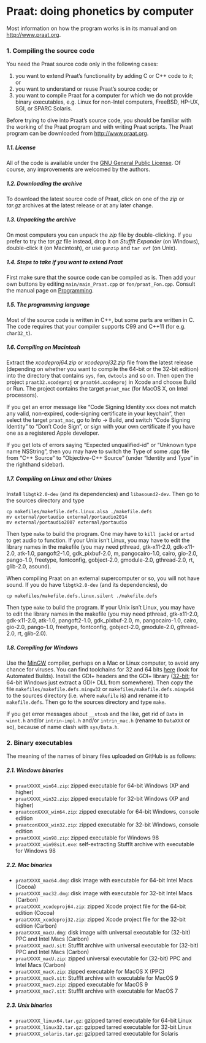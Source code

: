 # Praat: doing phonetics by computer

Most information on how the program works is in its manual and on http://www.praat.org.

### 1. Compiling the source code

You need the Praat source code only in the following cases:

1. you want to extend Praat’s functionality by adding C or C++ code to it; or
2. you want to understand or reuse Praat’s source code; or
3. you want to compile Praat for a computer for which we do not provide binary executables, e.g. Linux for non-Intel computers, FreeBSD, HP-UX, SGI, or SPARC Solaris.

Before trying to dive into Praat’s source code, you should be familiar with the working of the Praat program and with writing Praat scripts. The Praat program can be downloaded from http://www.praat.org.

##### 1.1. License

All of the code is available under the [GNU General Public License](http://www.fon.hum.uva.nl/praat/GNU_General_Public_License.txt). Of course, any improvements are welcomed by the authors.

##### 1.2. Downloading the archive

To download the latest source code of Praat,
click on one of the *zip* or *tar.gz* archives at the latest release or at any later change.

##### 1.3. Unpacking the archive

On most computers you can unpack the *zip* file by double-clicking. If you prefer to try the *tar.gz* file instead, drop it on *StuffIt Expander* (on Windows), double-click it (on Macintosh), or use `gunzip` and `tar xvf` (on Unix).

##### 1.4. Steps to take if you want to extend Praat

First make sure that the source code can be compiled as is. Then add your own buttons by editing `main/main_Praat.cpp` or `fon/praat_Fon.cpp`. Consult the manual page on [Programming](http://www.fon.hum.uva.nl/praat/manual/Programming_with_Praat.html).

##### 1.5. The programming language

Most of the source code is written in C++, but some parts are written in C.
The code requires that your compiler supports C99 and C++11 (for e.g. `char32_t`).

##### 1.6. Compiling on Macintosh

Extract the *xcodeproj64.zip* or *xcodeproj32.zip* file from the latest release (depending on whether you want to compile the 64-bit or the 32-bit edition) into the directory that contains `sys`, `fon`, `dwtools` and so on. Then open the project `praat32.xcodeproj` or `praat64.xcodeproj` in Xcode and choose Build or Run. The project contains the target `praat_mac` (for MacOS X, on Intel processors).

If you get an error message like “Code Signing Identity xxx does not match any valid, non-expired, code-signing certificate in your keychain”, then select the target `praat_mac`, go to Info → Build, and switch “Code Signing Identity” to “Don’t Code Sign”, or sign with your own certificate if you have one as a registered Apple developer.

If you get lots of errors saying “Expected unqualified-id” or “Unknown type name NSString”, then you may have to switch the Type of some .cpp file from “C++ Source” to “Objective-C++ Source” (under “Identity and Type” in the righthand sidebar).

##### 1.7. Compiling on Linux and other Unixes

Install `libgtk2.0-dev` (and its dependencies) and `libasound2-dev`. Then go to the sources directory and type

    cp makefiles/makefile.defs.linux.alsa ./makefile.defs
    mv external/portaudio external/portaudio2014
    mv external/portaudio2007 external/portaudio

Then type `make` to build the program. One may have to `kill jackd` or `artsd` to get audio to function. If your Unix isn’t Linux, you may have to edit the library names in the makefile (you may need pthread, gtk-x11-2.0, gdk-x11-2.0, atk-1.0, pangoft2-1.0, gdk_pixbuf-2.0, m, pangocairo-1.0, cairo, gio-2.0, pango-1.0, freetype, fontconfig, gobject-2.0, gmodule-2.0, gthread-2.0, rt, glib-2.0, asound).

When compiling Praat on an external supercomputer or so, you will not have sound. If you do have `libgtk2.0-dev` (and its dependencies), do

    cp makefiles/makefile.defs.linux.silent ./makefile.defs

Then type `make` to build the program. If your Unix isn’t Linux, you may have to edit the library names in the makefile (you may need pthread, gtk-x11-2.0, gdk-x11-2.0, atk-1.0, pangoft2-1.0, gdk_pixbuf-2.0, m, pangocairo-1.0, cairo, gio-2.0, pango-1.0, freetype, fontconfig, gobject-2.0, gmodule-2.0, gthread-2.0, rt, glib-2.0).

##### 1.8. Compiling for Windows

Use the [MinGW](http://www.mingw.org) compiler, perhaps on a Mac or Linux computer, to avoid any chance for viruses. You can find toolchains for 32 and 64 bits [here](http://sourceforge.net/projects/mingw-w64/files/) (look for Automated Builds). Install the GDI+ headers and the GDI+ library ([32-bit](http://www.fon.hum.uva.nl/praat/libgdiplus.a-32.zip); for 64-bit Windows just extract a GDI+ DLL from somewhere). Then copy the file `makefiles/makefile.defs.mingw32` or `makefiles/makefile.defs.mingw64` to the sources directory (i.e. where `makefile` is) and rename it to `makefile.defs`. Then go to the sources directory and type `make`.

If you get error messages about `__stosb` and the like, get rid of `Data` in `winnt.h` and/or `intrin-impl.h` and/or `intrin_mac.h` (rename to `DataXXX` or so), because of name clash with `sys/Data.h`.

### 2. Binary executables

The meaning of the names of binary files uploaded on GitHub is as follows:

##### 2.1. Windows binaries
- `praatXXXX_win64.zip`: zipped executable for 64-bit Windows (XP and higher)
- `praatXXXX_win32.zip`: zipped executable for 32-bit Windows (XP and higher)
- `praatconXXXX_win64.zip`: zipped executable for 64-bit Windows, console edition
- `praatconXXXX_win32.zip`: zipped executable for 32-bit Windows, console edition
- `praatXXXX_win98.zip`: zipped executable for Windows 98
- `praatXXXX_win98sit.exe`: self-extracting StuffIt archive with executable for Windows 98

##### 2.2. Mac binaries
- `praatXXXX_mac64.dmg`: disk image with executable for 64-bit Intel Macs (Cocoa)
- `praatXXXX_mac32.dmg`: disk image with executable for 32-bit Intel Macs (Carbon)
- `praatXXXX_xcodeproj64.zip`: zipped Xcode project file for the 64-bit edition (Cocoa)
- `praatXXXX_xcodeproj32.zip`: zipped Xcode project file for the 32-bit edition (Carbon)
- `praatXXXX_macU.dmg`: disk image with universal executable for (32-bit) PPC and Intel Macs (Carbon)
- `praatXXXX_macU.sit`: StuffIt archive with universal executable for (32-bit) PPC and Intel Macs (Carbon)
- `praatXXXX_macU.zip`: zipped universal executable for (32-bit) PPC and Intel Macs (Carbon)
- `praatXXXX_macX.zip`: zipped executable for MacOS X (PPC)
- `praatXXXX_mac9.sit`: StuffIt archive with executable for MacOS 9
- `praatXXXX_mac9.zip`: zipped executable for MacOS 9
- `praatXXXX_mac7.sit`: StuffIt archive with executable for MacOS 7

##### 2.3. Unix binaries
- `praatXXXX_linux64.tar.gz`: gzipped tarred executable for 64-bit Linux
- `praatXXXX_linux32.tar.gz`: gzipped tarred executable for 32-bit Linux
- `praatXXXX_solaris.tar.gz`: gzipped tarred executable for Solaris
